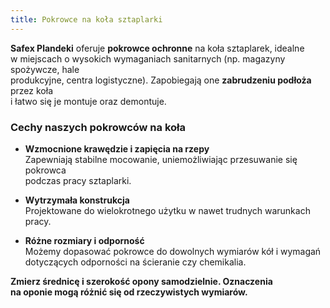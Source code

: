 ```yaml
---
title: Pokrowce na koła sztaplarki
---
```


**Safex Plandeki** oferuje **pokrowce ochronne** na koła sztaplarek, idealne  
w miejscach o wysokich wymaganiach sanitarnych (np. magazyny spożywcze, hale  
produkcyjne, centra logistyczne). Zapobiegają one **zabrudzeniu podłoża** przez
koła  
i łatwo się je montuje oraz demontuje.

### Cechy naszych pokrowców na koła

- **Wzmocnione krawędzie i zapięcia na rzepy**  
  Zapewniają stabilne mocowanie, uniemożliwiając przesuwanie się pokrowca  
  podczas pracy sztaplarki.

- **Wytrzymała konstrukcja**  
  Projektowane do wielokrotnego użytku w nawet trudnych warunkach pracy.

- **Różne rozmiary i odporność**  
  Możemy dopasować pokrowce do dowolnych wymiarów kół i wymagań  
  dotyczących odporności na ścieranie czy chemikalia.

**Zmierz średnicę i szerokość opony samodzielnie. Oznaczenia  
na oponie mogą różnić się od rzeczywistych wymiarów.**
